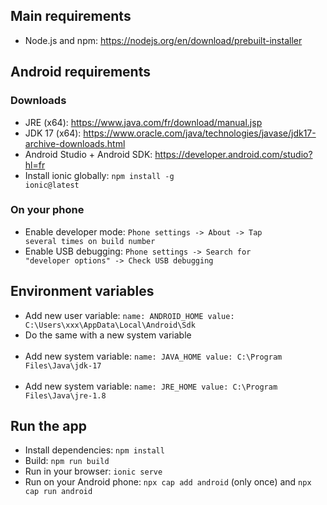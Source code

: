 ## Main requirements

- Node.js and npm: https://nodejs.org/en/download/prebuilt-installer

## Android requirements

### Downloads

- JRE (x64): https://www.java.com/fr/download/manual.jsp <br />
- JDK 17 (x64): https://www.oracle.com/java/technologies/javase/jdk17-archive-downloads.html <br />
- Android Studio + Android SDK: https://developer.android.com/studio?hl=fr
- Install ionic globally: <code>npm install -g ionic@latest</code>

### On your phone

- Enable developer mode: <code>Phone settings -> About -> Tap several times on build number</code> <br />
- Enable USB debugging: <code>Phone settings -> Search for "developer options" -> Check USB debugging</code>

## Environment variables
- Add new user variable: <code>name: ANDROID_HOME value: C:\Users\xxx\AppData\Local\Android\Sdk</code> <br />
- Do the same with a new system variable <br /> <br />
- Add new system variable: <code>name: JAVA_HOME value: C:\Program Files\Java\jdk-17</code> <br /> <br />
- Add new system variable: <code>name: JRE_HOME value: C:\Program Files\Java\jre-1.8</code>

## Run the app
- Install dependencies: <code>npm install</code>
- Build: <code>npm run build</code>
- Run in your browser: <code>ionic serve</code>
- Run on your Android phone: <code>npx cap add android</code> (only once) and <code>npx cap run android</code>